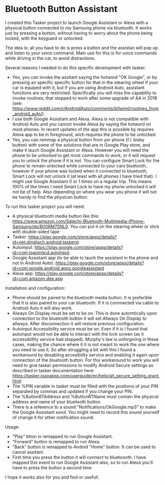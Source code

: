 # Bluetooth Button Assistant

I created this Tasker project to launch Google Assistant or Alexa with a physical button connected to my Samsung phone via bluetooth. It works just by pressing a button, without having to worry about the phone being locked, with the keyguard or unlocked. 

The idea is: all you have to do is press a button and the assistan will pop up and listen to your voice command. Main use for this is for voice commands while driving in the car, to avoid distractions.

Several reasons I needed to do this specific development with tasker:
- Yes, you can invoke the assitant saying the hotword "OK Google", or by pressing an specific specific button for that in the stearing wheel if your car is equiped with it, but if you are using Android Auto, assistant functions are very restricted. Specifically you will miss the capability to invoke routines, that stopped to work after some upgrade of AA in 2018 (see: https://www.reddit.com/r/AndroidAuto/comments/b0wiml/routines_from_android_auto/). 
- I use both Google Assistant and Alexa. Alexa is not compatible with Android Auto and you cannot invoke Alexa by saying the hotword on most phones. In recent updates of the app this is possible by requires Alexa app to be in foreground, wich requires the phone to be unlocked.
- Yes, you can remmap a physical button from yor phone (f.i: bixby button) with some of the solutions that are in Google Play store, and make it lauch Google Assistant or Alexa. However you will need the phone to be unlocked to get most commands to work, or it will request you to unlock the phone if it is not. You can configure Smart Lock for the phone to remain unlocked while connected to your cars bluetooth, however if your phone was locked when it connected to bluetooth, Smart Lock will not unlock it (at least with all phones I have tried that). I might use Google Assistant 0 or 1 times on a regular trip. This means 100% of the times I need Smart Lock to have my phone unlocked it will not be of help. Also depending on where you wear you phone it will not be handy to find the physican button.

To run this tasker project you will need:
- A physical bluetooth media button like this: https://www.amazon.com/Satechi-Bluetooth-Multimedia-iPhone-Samsung/dp/B00RM75NL0. You can put it on the stearing wheel or stick with double-sided tape
- Tasker: https://play.google.com/store/apps/details?id=net.dinglisch.android.taskerm
- Autoinput: https://play.google.com/store/apps/details?id=com.joaomgcd.autoinput
- Google Assistant app (to be able to lauch the assistant in the phone and not in Android Auto): https://play.google.com/store/apps/details?id=com.google.android.apps.googleassistant
- Alexa app: https://play.google.com/store/apps/details?id=com.amazon.dee.app

Installation and configuration:

- Phone should be paired to the bluetooth media button. It is preferible that it is also paired to your car bluetooth. If it is connnected via cable to Android Auto it will also work.
- Always On Display must be set to be on. This is done automtically upon connection to the bluetooth button it will set Allways On Display to allways. After disconnection it will restore previous configuration.
- Autoinput Accessibility service must be on. Even if it is I found that autoinput would not be able to interact with the lock screen (as it accessibillity service had stopped). Murphy's law is unforgiving in these cases, making the chance where it it is not meant to work the one where you need to use it. So after struggling a bit with this I found a workaround by desabling accesibility service and enabling it again upon connection of the bluetooth button. For this workaround to work you will need to give tasker permissions to modify Android Secure settings as described in tasker documentation here: https://tasker.joaoapps.com/userguide/en/help/ah_secure_setting_grant.html
- The %PIN variable in tasker must be filled with the positions of your PIN separated by commas and updated if you change your PIN.
- The %ButtonBTAddress and %ButtonBTName must contain the physical address and name of your bluetooth button.
- There is a reference to a sound "Notifications/OkGoogle.mp3" to make the Google Assistant sond. You might need to record this sound yourself of change it for other notification sound.

Usage: 
- "Play" btton is remapped to run Google Assistant.
- "Forward" button is remapped to run Alexa.
- "Back" button is remapped to Andoid "Home" button. It can be used to cancel assitant.
- First time you press the button it will connect to bluetoooth. I have mapped this event to run Google Assistant also, so to run Alexa you'll have to press the button a second time.

I hope it works also for you and find or usefull.
